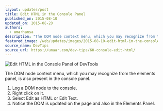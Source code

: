 ```yaml
---
layout: updates/post
title: Edit HTML in the Console Panel
published_on: 2015-08-10
updated_on: 2015-08-20
authors:
  - umarhansa
description: "The DOM node context menu, which you may recognize from the elements panel, is also present in the console panel."
featured_image: /web/updates/images/2015-08-10-edit-html-in-the-console-panel-of-devtools/console-edit-html.gif
source_name: DevTips
source_url: https://umaar.com/dev-tips/60-console-edit-html/
---
```

<img src="/web/updates/images/2015-08-10-edit-html-in-the-console-panel-of-devtools/console-edit-html.gif" alt="Edit HTML in the Console Panel of DevTools">

The DOM node context menu, which you may recognize from the elements panel, is also present in the console panel.

<ol>
<li>Log a DOM node to the console.</li>
<li>Right click on it.</li>
<li>Select Edit as HTML or Edit Text.</li>
<li>Notice the DOM is updated on the page and also in the Elements Panel.</li>
</ol>
